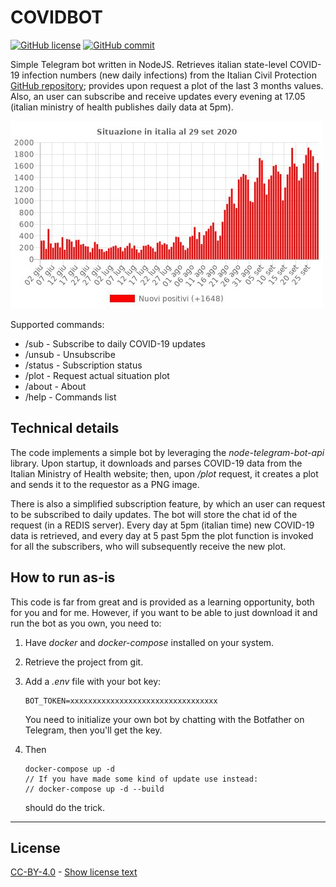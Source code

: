 # COVIDBOT

[![GitHub license](https://img.shields.io/badge/License-Creative%20Commons%20Attribution%204.0%20International-blue)](https://github.com/PicciMario/covidbot/blob/master/LICENSE.txt)
[![GitHub commit](https://img.shields.io/github/last-commit/PicciMario/covidbot)](https://github.com/PicciMario/covidbot/commits/master)

Simple Telegram bot written in NodeJS. Retrieves italian state-level COVID-19 infection numbers (new daily infections) from the Italian Civil Protection [GitHub repository](https://github.com/pcm-dpc/COVID-19); provides upon request a plot of the last 3 months values. Also, an user can subscribe and receive updates every evening at 17.05 (italian ministry of health publishes daily data at 5pm).

![Sample plot](/sampleplot.jpg)

Supported commands:
- /sub - Subscribe to daily COVID-19 updates
- /unsub - Unsubscribe
- /status - Subscription status
- /plot - Request actual situation plot
- /about - About
- /help - Commands list

## Technical details

The code implements a simple bot by leveraging the *node-telegram-bot-api* library. Upon startup, it downloads and parses COVID-19 data from the Italian Ministry of Health website; then, upon */plot* request, it creates a plot and sends it to the requestor as a PNG image.

There is also a simplified subscription feature, by which an user can request to be subscribed to daily updates. The bot will store the chat id of the request (in a REDIS server). Every day at 5pm (italian time) new COVID-19 data is retrieved, and every day at 5 past 5pm the plot function is invoked for all the subscribers, who will subsequently receive the new plot.

## How to run as-is

This code is far from great and is provided as a learning opportunity, both for you and for me. However, if you want to be able to just download it and run the bot as you own, you need to:

1) Have *docker* and *docker-compose* installed on your system.

2) Retrieve the project from git.

3) Add a *.env* file with your bot key:

	```
	BOT_TOKEN=xxxxxxxxxxxxxxxxxxxxxxxxxxxxxxxxx
	```

	You need to initialize your own bot by chatting with the Botfather on Telegram, then you'll get the key.

4) Then
	
	```
	docker-compose up -d
	// If you have made some kind of update use instead:
	// docker-compose up -d --build
	```

	should do the trick.

---

## License

[CC-BY-4.0](https://creativecommons.org/licenses/by/4.0/deed.it) - [Show license text](https://github.com/pcm-dpc/COVID-19/blob/master/LICENSE)